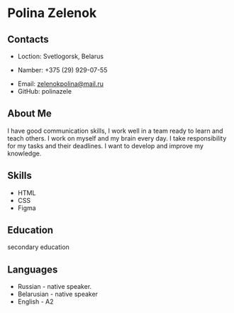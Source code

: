 # Polina Zelenok
## Contacts
* Loction: Svetlogorsk, Belarus
- Namber: +375 (29) 929-07-55
+ Email: zelenokpolina@mail.ru
+ GitHub: polinazele
## About Me

I have good communication skills, I work well in a team ready to learn and teach others. I work on myself and my brain every day.
I take responsibility for my tasks and their deadlines. I want to develop and improve my knowledge.
## Skills
* HTML
* CSS
* Figma
## Education
secondary education
## Languages
* Russian - native speaker.
* Belarusian - native speaker
* English - A2
